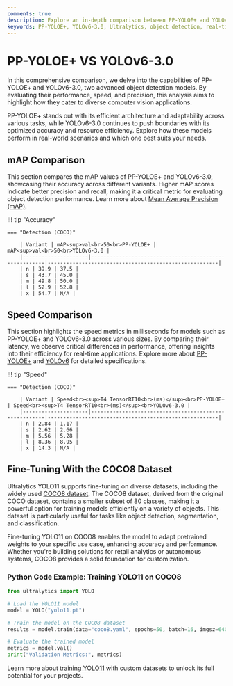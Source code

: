 ```yaml
---
comments: true
description: Explore an in-depth comparison between PP-YOLOE+ and YOLOv6-3.0, two leading object detection models excelling in real-time AI, edge AI, and computer vision applications. Discover their performance, accuracy, and efficiency to determine the best fit for your needs in advanced AI solutions.
keywords: PP-YOLOE+, YOLOv6-3.0, Ultralytics, object detection, real-time AI, edge AI, computer vision, model comparison, AI performance, COCO dataset.
---
```


# PP-YOLOE+ VS YOLOv6-3.0

In this comprehensive comparison, we delve into the capabilities of PP-YOLOE+ and YOLOv6-3.0, two advanced object detection models. By evaluating their performance, speed, and precision, this analysis aims to highlight how they cater to diverse computer vision applications.

PP-YOLOE+ stands out with its efficient architecture and adaptability across various tasks, while YOLOv6-3.0 continues to push boundaries with its optimized accuracy and resource efficiency. Explore how these models perform in real-world scenarios and which one best suits your needs.

## mAP Comparison

This section compares the mAP values of PP-YOLOE+ and YOLOv6-3.0, showcasing their accuracy across different variants. Higher mAP scores indicate better precision and recall, making it a critical metric for evaluating object detection performance. Learn more about [Mean Average Precision (mAP)](https://www.ultralytics.com/glossary/mean-average-precision-map).

!!! tip "Accuracy"

    === "Detection (COCO)"

    	| Variant | mAP<sup>val<br>50<br>PP-YOLOE+ | mAP<sup>val<br>50<br>YOLOv6-3.0 |
    	|---------------------|-------------------------------------------------------|-------------------------------------------------------|
    	| n | 39.9 | 37.5 |
    	| s | 43.7 | 45.0 |
    	| m | 49.8 | 50.0 |
    	| l | 52.9 | 52.8 |
    	| x | 54.7 | N/A |


## Speed Comparison

This section highlights the speed metrics in milliseconds for models such as PP-YOLOE+ and YOLOv6-3.0 across various sizes. By comparing their latency, we observe critical differences in performance, offering insights into their efficiency for real-time applications. Explore more about [PP-YOLOE+](https://github.com/PaddlePaddle/PaddleDetection) and [YOLOv6](https://github.com/meituan/YOLOv6) for detailed specifications.

!!! tip "Speed"

    === "Detection (COCO)"

    	| Variant | Speed<br><sup>T4 TensorRT10<br>(ms)</sup><br>PP-YOLOE+ | Speed<br><sup>T4 TensorRT10<br>(ms)</sup><br>YOLOv6-3.0 |
    	|---------------------|-------------------------------------------------------|-------------------------------------------------------|
    	| n | 2.84 | 1.17 |
    	| s | 2.62 | 2.66 |
    	| m | 5.56 | 5.28 |
    	| l | 8.36 | 8.95 |
    	| x | 14.3 | N/A |

## Fine-Tuning With the COCO8 Dataset

Ultralytics YOLO11 supports fine-tuning on diverse datasets, including the widely used [COCO8 dataset](https://docs.ultralytics.com/datasets/detect/coco/). The COCO8 dataset, derived from the original COCO dataset, contains a smaller subset of 80 classes, making it a powerful option for training models efficiently on a variety of objects. This dataset is particularly useful for tasks like object detection, segmentation, and classification.

Fine-tuning YOLO11 on COCO8 enables the model to adapt pretrained weights to your specific use case, enhancing accuracy and performance. Whether you're building solutions for retail analytics or autonomous systems, COCO8 provides a solid foundation for customization.

### Python Code Example: Training YOLO11 on COCO8

```python
from ultralytics import YOLO

# Load the YOLO11 model
model = YOLO("yolo11.pt")

# Train the model on the COCO8 dataset
results = model.train(data="coco8.yaml", epochs=50, batch=16, imgsz=640)

# Evaluate the trained model
metrics = model.val()
print("Validation Metrics:", metrics)
```

Learn more about [training YOLO11](https://docs.ultralytics.com/modes/train/) with custom datasets to unlock its full potential for your projects.
